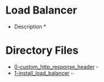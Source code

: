 # Load Balancer

* Description *


# Directory Files

* [0-custom_http_response_header](0-custom_http_response_header) - 
* [1-install_load_balancer](1-install_load_balancer) - 

